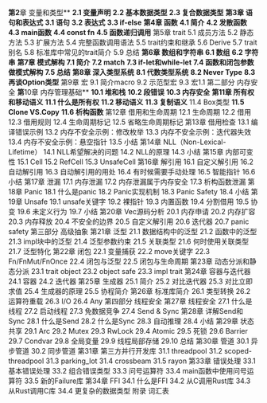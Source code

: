 **第2**章 变量和类型**
    **2.1 变量声明**
    **2.2 基本数据类型**
    **2.3 复合数据类型**
  **第3章 语句和表达式**
    **3.1 语句**
    **3.2 表达式**
    **3.3 if-else**
  **第4章 函数**
    **4.1 简介**
    **4.2 发散函数**
    **4.3 main函数**
    **4.4 const fn**
    **4.5 函数递归调用**
  第5章 trait
    5.1 成员方法
    5.2 静态方法
    5.3 扩展方法
    5.4 完整函数调用语法
    5.5 trait约束和继承
    5.6 Derive
    5.7 trait别名
    5.8 标准库中常见的trait简介
    5.9 总结
  **第6章 数组和字符串**
    **6.1 数组**
    **6.2 字符串**
  **第7章 模式解构**
    **7.1 简介**
    **7.2 match**
    **7.3 if-let和while-let**
    **7.4 函数和闭包参数做模式解构**
    **7.5 总结**
  **第8章 深入类型系统**
    **8.1 代数类型系统**
    **8.2 Never Type**
    **8.3 再谈Option类型**
  第9章 宏
    9.1 简介macro
    9.2 示范型宏
    9.3 宏1.1
第二部分 内存安全
  **第**10章 内存管理基础**
    **10.1 堆和栈**
    **10.2 段错误**
    **10.3 内存安全**
  **第11章 所有权和移动语义**
    **11.1 什么是所有权**
    **11.2 移动语义**
    **11.3 复制语义**
    11.4 Box类型
    **11.5 Clone VS.Copy**
    **11.6 析构函数**
  第12章 借用和生命周期
    12.1 生命周期
    12.2 借用
    12.3 借用规则
    12.4 生命周期标记
    12.5 省略生命周期标记
  第13章 借用检查
    13.1 编译错误示例
    13.2 内存不安全示例：修改枚举
    13.3 内存不安全示例：迭代器失效
    13.4 内存不安全示例：悬空指针
    13.5 小结
  第14章 NLL（Non-Lexical-Lifetime）
    14.1 NLL希望解决的问题
    14.2 NLL的原理
    14.3 小结
  第15章 内部可变性
    15.1 Cell
    15.2 RefCell
    15.3 UnsafeCell
  第16章 解引用
    16.1 自定义解引用
    16.2 自动解引用
    16.3 自动解引用的用处
    16.4 有时候需要手动处理
    16.5 智能指针
    16.6 小结
  第17章 泄漏
    17.1 内存泄漏
    17.2 内存泄漏属于内存安全
    17.3 析构函数泄漏
  第18章 Panic
    18.1 什么是panic
    18.2 Panic实现机制
    18.3 Panic Safety
    18.4 小结
  第19章 Unsafe
    19.1 unsafe关键字
    19.2 裸指针
    19.3 内置函数
    19.4 分割借用
    19.5 协变
    19.6 未定义行为
    19.7 小结
  第20章 Vec源码分析
    20.1 内存申请
    20.2 内存扩容
    20.3 内存释放
    20.4 不安全的边界
    20.5 自定义解引用
    20.6 迭代器
    20.7 panic safety
第三部分 高级抽象
  第21章 泛型
    21.1 数据结构中的泛型
    21.2 函数中的泛型
    21.3 impl块中的泛型
    21.4 泛型参数约束
    21.5 关联类型
    21.6 何时使用关联类型
    21.7 泛型特化
  第22章 闭包
    22.1 变量捕获
    22.2 move关键字
    22.3 Fn/FnMut/FnOnce
    22.4 闭包与泛型
    22.5 闭包与生命周期
  第23章 动态分派和静态分派
    23.1 trait object
    23.2 object safe
    23.3 impl trait
  第24章 容器与迭代器
    24.1 容器
    24.2 迭代器
  第25章 生成器
    25.1 简介
    25.2 对比迭代器
    25.3 对比立即求值
    25.4 生成器的原理
    25.5 协程简介
  第26章 标准库简介
    26.1 类型转换
    26.2 运算符重载
    26.3 I/O
    26.4 Any
第四部分 线程安全
  第27章 线程安全
    27.1 什么是线程
    27.2 启动线程
    27.3 免数据竞争
    27.4 Send & Sync
  第28章 详解Send和Sync
    28.1 什么是Send
    28.2 什么是Sync
    28.3 自动推理
    28.4 小结
  第29章 状态共享
    29.1 Arc
    29.2 Mutex
    29.3 RwLock
    29.4 Atomic
    29.5 死锁
    29.6 Barrier
    29.7 Condvar
    29.8 全局变量
    29.9 线程局部存储
    29.10 总结
  第30章 管道
    30.1 异步管道
    30.2 同步管道
  第31章 第三方并行开发库
    31.1 threadpool
    31.2 scoped-threadpool
    31.3 parking_lot
    31.4 crossbeam
    31.5 rayon
  第33章 错误处理
    33.1 基本错误处理
    33.2 组合错误类型
    33.3 问号运算符
    33.4 main函数中使用问号运算符
    33.5 新的Failure库
  第34章 FFI
    34.1 什么是FFI
    34.2 从C调用Rust库
    34.3 从Rust调用C库
    34.4 更复杂的数据类型
附录 词汇表

